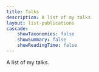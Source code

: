 ```yaml
---
title: Talks
description: A list of my talks.
layout: list-publications
cascade:
    showTaxonomies: false
    showSummary: false
    showReadingTime: false
---
```



A list of my talks.

